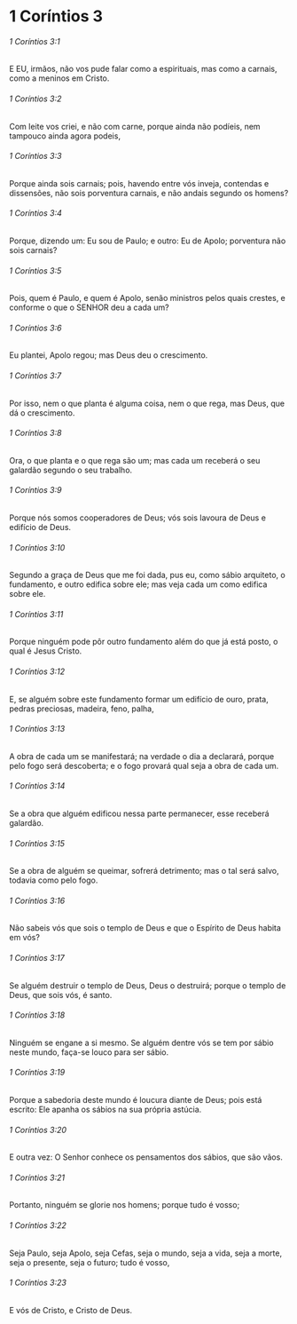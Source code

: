 # 1 Coríntios 3

###### 1 Coríntios 3:1

E EU, irmãos, não vos pude falar como a espirituais, mas como a carnais, como a meninos em Cristo.

###### 1 Coríntios 3:2

Com leite vos criei, e não com carne, porque ainda não podíeis, nem tampouco ainda agora podeis,

###### 1 Coríntios 3:3

Porque ainda sois carnais; pois, havendo entre vós inveja, contendas e dissensões, não sois porventura carnais, e não andais segundo os homens?

###### 1 Coríntios 3:4

Porque, dizendo um: Eu sou de Paulo; e outro: Eu de Apolo; porventura não sois carnais?

###### 1 Coríntios 3:5

Pois, quem é Paulo, e quem é Apolo, senão ministros pelos quais crestes, e conforme o que o SENHOR deu a cada um?

###### 1 Coríntios 3:6

Eu plantei, Apolo regou; mas Deus deu o crescimento.

###### 1 Coríntios 3:7

Por isso, nem o que planta é alguma coisa, nem o que rega, mas Deus, que dá o crescimento.

###### 1 Coríntios 3:8

Ora, o que planta e o que rega são um; mas cada um receberá o seu galardão segundo o seu trabalho.

###### 1 Coríntios 3:9

Porque nós somos cooperadores de Deus; vós sois lavoura de Deus e edifício de Deus.

###### 1 Coríntios 3:10

Segundo a graça de Deus que me foi dada, pus eu, como sábio arquiteto, o fundamento, e outro edifica sobre ele; mas veja cada um como edifica sobre ele.

###### 1 Coríntios 3:11

Porque ninguém pode pôr outro fundamento além do que já está posto, o qual é Jesus Cristo.

###### 1 Coríntios 3:12

E, se alguém sobre este fundamento formar um edifício de ouro, prata, pedras preciosas, madeira, feno, palha,

###### 1 Coríntios 3:13

A obra de cada um se manifestará; na verdade o dia a declarará, porque pelo fogo será descoberta; e o fogo provará qual seja a obra de cada um.

###### 1 Coríntios 3:14

Se a obra que alguém edificou nessa parte permanecer, esse receberá galardão.

###### 1 Coríntios 3:15

Se a obra de alguém se queimar, sofrerá detrimento; mas o tal será salvo, todavia como pelo fogo.

###### 1 Coríntios 3:16

Não sabeis vós que sois o templo de Deus e que o Espírito de Deus habita em vós?

###### 1 Coríntios 3:17

Se alguém destruir o templo de Deus, Deus o destruirá; porque o templo de Deus, que sois vós, é santo.

###### 1 Coríntios 3:18

Ninguém se engane a si mesmo. Se alguém dentre vós se tem por sábio neste mundo, faça-se louco para ser sábio.

###### 1 Coríntios 3:19

Porque a sabedoria deste mundo é loucura diante de Deus; pois está escrito: Ele apanha os sábios na sua própria astúcia.

###### 1 Coríntios 3:20

E outra vez: O Senhor conhece os pensamentos dos sábios, que são vãos.

###### 1 Coríntios 3:21

Portanto, ninguém se glorie nos homens; porque tudo é vosso;

###### 1 Coríntios 3:22

Seja Paulo, seja Apolo, seja Cefas, seja o mundo, seja a vida, seja a morte, seja o presente, seja o futuro; tudo é vosso,

###### 1 Coríntios 3:23

E vós de Cristo, e Cristo de Deus.

